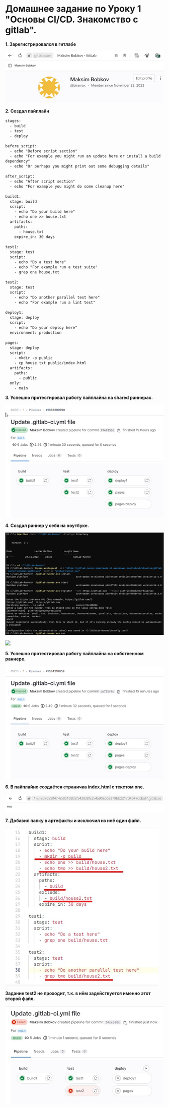 # Домашнее задание по Уроку 1 "Основы CI/CD. Знакомство с gitlab".

**1. Зарегистрировался в гитлабе**

![](0.jpg)

**2. Создал пайплайн**

```
stages:
  - build
  - test
  - deploy

before_script:
  - echo "Before script section"
  - echo "For example you might run an update here or install a build dependency"
  - echo "Or perhaps you might print out some debugging details"

after_script:
  - echo "After script section"
  - echo "For example you might do some cleanup here"

build1:
  stage: build
  script:
    - echo "Do your build here"
    - echo one >> house.txt
  artifacts:
    paths:
      - house.txt
    expire_in: 30 days

test1:
  stage: test
  script:
    - echo "Do a test here"
    - echo "For example run a test suite"
    - grep one house.txt

test2:
  stage: test
  script:
    - echo "Do another parallel test here"
    - echo "For example run a lint test"

deploy1:
  stage: deploy
  script:
    - echo "Do your deploy here"
  environment: production

pages:
  stage: deploy
  script:
    - mkdir -p public
    - cp house.txt public/index.html
  artifacts:
    paths:
      - public
  only:
    - main
```

**3. Успешно протестировал работу пайплайна на shared раннерах.**

![](3.jpg)

**4. Создал раннер у себя на ноутбуке.**

![](1.jpg)

![](2.gif)

**5. Успешно протестировал работу пайплайна на собственном раннере.**

![](4.jpg)

**6. В пайплайне создаётся страничка index.html с текстом one.**

![](6.jpg)

**7. Добавил папку в артефакты и исключил из неё один файл.**

![](7.jpg)

**Задание test2 не проходит, т.к. в нём задействуется именно этот второй файл.**

![](5.jpg)

